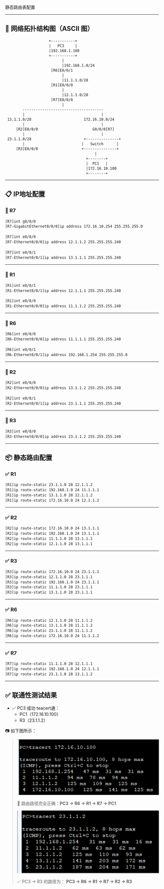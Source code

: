 静态路由表配置

------

## 📌 网络拓扑结构图（ASCII 图）

```
                    +-----------+
                    |   PC3     |
                    |192.168.1.100
                    +-----------+
                          |
                          |192.168.1.0/24
                     [R6]E0/0/1
                          |
                          |11.1.1.0/28
                     [R1]E0/0/0
                          |
                          |12.1.1.0/28
                     [R7]E0/0/0
                          |
        -------------------------------------
        |                                   |
 13.1.1.0/28                        172.16.10.0/24
        |                                   |
     [R2]E0/0/0                         G0/0/0[R7]
        |                                   |
 23.1.1.0/28                        +---------------+
        |                          |   Switch      |
     [R3]E0/0/0                    +---------------+
                                         |
                                     +--------+
                                     |  PC1   |
                                     |172.16.10.100
                                     +--------+
```

------

## 📋 IP地址配置

### 🔹 R7

```bash
[R7]int g0/0/0
[R7-GigabitEthernet0/0/0]ip address 172.16.10.254 255.255.255.0

[R7]int e0/0/0
[R7-Ethernet0/0/0]ip address 12.1.1.2 255.255.255.240

[R7]int e0/0/1
[R7-Ethernet0/0/1]ip address 13.1.1.1 255.255.255.240
```

------

### 🔹 R1

```bash
[R1]int e0/0/1
[R1-Ethernet0/0/1]ip address 12.1.1.1 255.255.255.240

[R1]int e0/0/0
[R1-Ethernet0/0/0]ip address 11.1.1.2 255.255.255.240
```

------

### 🔹 R6

```bash
[R6]int e0/0/0
[R6-Ethernet0/0/0]ip address 11.1.1.1 255.255.255.240

[R6]int e0/0/1
[R6-Ethernet0/0/1]ip address 192.168.1.254 255.255.255.0
```

------

### 🔹 R2

```bash
[R2]int e0/0/0
[R2-Ethernet0/0/0]ip address 13.1.1.2 255.255.255.240

[R2]int e0/0/1
[R2-Ethernet0/0/1]ip address 23.1.1.1 255.255.255.240
```

------

### 🔹 R3

```bash
[R3]int e0/0/0
[R3-Ethernet0/0/0]ip address 23.1.1.2 255.255.255.240
```

------

## 📦 静态路由配置

### ✅ **R1**

```bash
[R1]ip route-static 23.1.1.0 28 12.1.1.2
[R1]ip route-static 192.168.1.0 24 11.1.1.1
[R1]ip route-static 13.1.1.0 28 12.1.1.2
[R1]ip route-static 172.16.10.0 24 12.1.1.2
```

------

### ✅ **R2**

```bash
[R2]ip route-static 172.16.10.0 24 13.1.1.1
[R2]ip route-static 192.168.1.0 24 13.1.1.1
[R2]ip route-static 11.1.1.0 28 13.1.1.1
[R2]ip route-static 12.1.1.0 28 13.1.1.1
```

------

### ✅ **R3**

```bash
[R3]ip route-static 172.16.10.0 24 23.1.1.1
[R3]ip route-static 12.1.1.0 28 23.1.1.1
[R3]ip route-static 192.168.1.0 24 23.1.1.1
[R3]ip route-static 11.1.1.0 28 23.1.1.1
[R3]ip route-static 13.1.1.0 28 23.1.1.1
```

------

### ✅ **R6**

```bash
[R6]ip route-static 12.1.1.0 28 11.1.1.2
[R6]ip route-static 13.1.1.0 28 11.1.1.2
[R6]ip route-static 23.1.1.0 28 11.1.1.2
[R6]ip route-static 172.16.10.0 24 11.1.1.2
```

------

### ✅ **R7**

```bash
[R7]ip route-static 11.1.1.0 28 12.1.1.1
[R7]ip route-static 192.168.1.0 24 12.1.1.1
[R7]ip route-static 23.1.1.0 28 13.1.1.2
```

------

## ✅ 联通性测试结果

- ✅ PC3 成功 teacert通：
  - PC1（172.16.10.100）
  - R3（23.1.1.2）

📷 如下图所示：

> ![image-20250730194541470](images/image-20250730194541470.png)
>
> 📍 路由路径完全正确：**PC3 → R6 → R1 → R7 → PC1**
>
> ![image-20250730194706918](images/image-20250730194706918.png)
>
> ✅ PC3 → R3 的路径为：
>  **PC3 → R6 → R1 → R7 → R2 → R3**